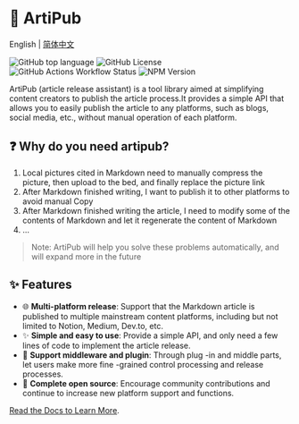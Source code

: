 # 🎉 ArtiPub

English | [简体中文](./README_zh-CN.md)

![GitHub top language](https://img.shields.io/github/languages/top/artipub/artipub)
![GitHub License](https://img.shields.io/github/license/artipub/artipub)
![GitHub Actions Workflow Status](https://img.shields.io/github/actions/workflow/status/artipub/artipub/publish.yml)
![NPM Version](https://img.shields.io/npm/v/%40artipub%2Fcore)

ArtiPub (article release assistant) is a tool library aimed at simplifying content creators to publish the article process.It provides a simple API that allows you to easily publish the article to any platforms, such as blogs, social media, etc., without manual operation of each platform.

## ❓ Why do you need artipub?

1. Local pictures cited in Markdown need to manually compress the picture, then upload to the bed, and finally replace the picture link
2. After Markdown finished writing, I want to publish it to other platforms to avoid manual Copy
3. After Markdown finished writing the article, I need to modify some of the contents of Markdown and let it regenerate the content of Markdown
4. ...

> Note: ArtiPub will help you solve these problems automatically, and will expand more in the future

## ✨ Features

- 🌐 **Multi-platform release**: Support that the Markdown article is published to multiple mainstream content platforms, including but not limited to Notion, Medium, Dev.to, etc.
- ✨ **Simple and easy to use**: Provide a simple API, and only need a few lines of code to implement the article release.
- 🔌 **Support middleware and plugin**: Through plug -in and middle parts, let users make more fine -grained control processing and release processes.
- 📖 **Complete open source**: Encourage community contributions and continue to increase new platform support and functions.

[Read the Docs to Learn More](https://artipub.github.io/).
